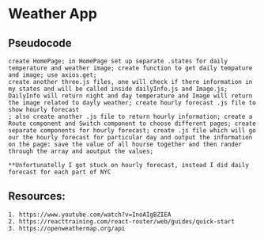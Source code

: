 # Weather App

 ## Pseudocode

    create HomePage; in HomePage set up separate .states for daily temperature and weather image; create function to get daily tempature and image; use axios.get;
    create another three.js files, one will check if there information in my states and will be called inside dailyInfo.js and Image.js; DailyInfo will return night and day temperature and Image will return the image related to dayly weather; create hourly forecast .js file to show hourly forecast
    ; also create another .js file to return hourly information; create a Route component and Switch component to choose different pages; create separate components for hourly forecast; create .js file which will go our the hourly forecast for particular day and output the information on the page: save the value of all hourse together and then rander through the array and aoutput the values; 

    **Unfortunatelly I got stuck on hourly forecast, instead I did daily forecast for each part of NYC 

## Resources:
    1. https://www.youtube.com/watch?v=InoAIgBZIEA
    2. https://reacttraining.com/react-router/web/guides/quick-start
    3. https://openweathermap.org/api
